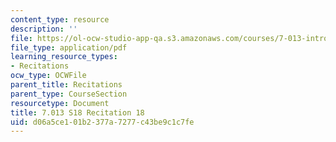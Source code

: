 ```yaml
---
content_type: resource
description: ''
file: https://ol-ocw-studio-app-qa.s3.amazonaws.com/courses/7-013-introductory-biology-spring-2018/d06a5ce101b2377a7277c43be9c1c7fe_MIT7_013s18R18Q.pdf
file_type: application/pdf
learning_resource_types:
- Recitations
ocw_type: OCWFile
parent_title: Recitations
parent_type: CourseSection
resourcetype: Document
title: 7.013 S18 Recitation 18
uid: d06a5ce1-01b2-377a-7277-c43be9c1c7fe
---
```

